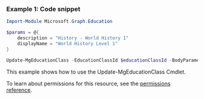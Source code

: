 ### Example 1: Code snippet

```powershellImport-Module Microsoft.Graph.Education

$params = @{
	description = "History - World History 1"
	displayName = "World History Level 1"
}

Update-MgEducationClass -EducationClassId $educationClassId -BodyParameter $params
```
This example shows how to use the Update-MgEducationClass Cmdlet.
To learn about permissions for this resource, see the [permissions reference](/graph/permissions-reference).

